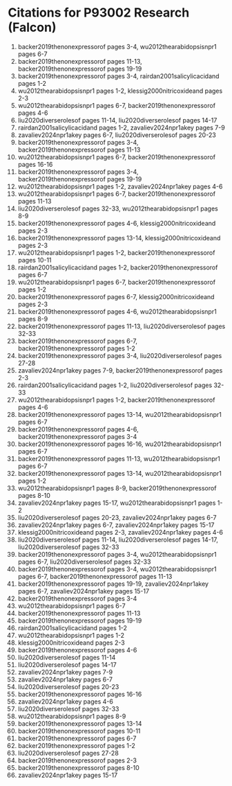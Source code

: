 # Citations for P93002 Research (Falcon)

1. backer2019thenonexpressorof pages 3-4, wu2012thearabidopsisnpr1 pages 6-7
2. backer2019thenonexpressorof pages 11-13, backer2019thenonexpressorof pages 19-19
3. backer2019thenonexpressorof pages 3-4, rairdan2001salicylicacidand pages 1-2
4. wu2012thearabidopsisnpr1 pages 1-2, klessig2000nitricoxideand pages 2-3
5. wu2012thearabidopsisnpr1 pages 6-7, backer2019thenonexpressorof pages 4-6
6. liu2020diverserolesof pages 11-14, liu2020diverserolesof pages 14-17
7. rairdan2001salicylicacidand pages 1-2, zavaliev2024npr1akey pages 7-9
8. zavaliev2024npr1akey pages 6-7, liu2020diverserolesof pages 20-23
9. backer2019thenonexpressorof pages 3-4, backer2019thenonexpressorof pages 11-13
10. wu2012thearabidopsisnpr1 pages 6-7, backer2019thenonexpressorof pages 16-16
11. backer2019thenonexpressorof pages 3-4, backer2019thenonexpressorof pages 19-19
12. wu2012thearabidopsisnpr1 pages 1-2, zavaliev2024npr1akey pages 4-6
13. wu2012thearabidopsisnpr1 pages 6-7, backer2019thenonexpressorof pages 11-13
14. liu2020diverserolesof pages 32-33, wu2012thearabidopsisnpr1 pages 8-9
15. backer2019thenonexpressorof pages 4-6, klessig2000nitricoxideand pages 2-3
16. backer2019thenonexpressorof pages 13-14, klessig2000nitricoxideand pages 2-3
17. wu2012thearabidopsisnpr1 pages 1-2, backer2019thenonexpressorof pages 10-11
18. rairdan2001salicylicacidand pages 1-2, backer2019thenonexpressorof pages 6-7
19. wu2012thearabidopsisnpr1 pages 6-7, backer2019thenonexpressorof pages 1-2
20. backer2019thenonexpressorof pages 6-7, klessig2000nitricoxideand pages 2-3
21. backer2019thenonexpressorof pages 4-6, wu2012thearabidopsisnpr1 pages 8-9
22. backer2019thenonexpressorof pages 11-13, liu2020diverserolesof pages 32-33
23. backer2019thenonexpressorof pages 6-7, backer2019thenonexpressorof pages 1-2
24. backer2019thenonexpressorof pages 3-4, liu2020diverserolesof pages 27-28
25. zavaliev2024npr1akey pages 7-9, backer2019thenonexpressorof pages 2-3
26. rairdan2001salicylicacidand pages 1-2, liu2020diverserolesof pages 32-33
27. wu2012thearabidopsisnpr1 pages 1-2, backer2019thenonexpressorof pages 4-6
28. backer2019thenonexpressorof pages 13-14, wu2012thearabidopsisnpr1 pages 6-7
29. backer2019thenonexpressorof pages 4-6, backer2019thenonexpressorof pages 3-4
30. backer2019thenonexpressorof pages 16-16, wu2012thearabidopsisnpr1 pages 6-7
31. backer2019thenonexpressorof pages 11-13, wu2012thearabidopsisnpr1 pages 6-7
32. backer2019thenonexpressorof pages 13-14, wu2012thearabidopsisnpr1 pages 1-2
33. wu2012thearabidopsisnpr1 pages 8-9, backer2019thenonexpressorof pages 8-10
34. zavaliev2024npr1akey pages 15-17, wu2012thearabidopsisnpr1 pages 1-2
35. liu2020diverserolesof pages 20-23, zavaliev2024npr1akey pages 6-7
36. zavaliev2024npr1akey pages 6-7, zavaliev2024npr1akey pages 15-17
37. klessig2000nitricoxideand pages 2-3, zavaliev2024npr1akey pages 4-6
38. liu2020diverserolesof pages 11-14, liu2020diverserolesof pages 14-17, liu2020diverserolesof pages 32-33
39. backer2019thenonexpressorof pages 3-4, wu2012thearabidopsisnpr1 pages 6-7, liu2020diverserolesof pages 32-33
40. backer2019thenonexpressorof pages 3-4, wu2012thearabidopsisnpr1 pages 6-7, backer2019thenonexpressorof pages 11-13
41. backer2019thenonexpressorof pages 19-19, zavaliev2024npr1akey pages 6-7, zavaliev2024npr1akey pages 15-17
42. backer2019thenonexpressorof pages 3-4
43. wu2012thearabidopsisnpr1 pages 6-7
44. backer2019thenonexpressorof pages 11-13
45. backer2019thenonexpressorof pages 19-19
46. rairdan2001salicylicacidand pages 1-2
47. wu2012thearabidopsisnpr1 pages 1-2
48. klessig2000nitricoxideand pages 2-3
49. backer2019thenonexpressorof pages 4-6
50. liu2020diverserolesof pages 11-14
51. liu2020diverserolesof pages 14-17
52. zavaliev2024npr1akey pages 7-9
53. zavaliev2024npr1akey pages 6-7
54. liu2020diverserolesof pages 20-23
55. backer2019thenonexpressorof pages 16-16
56. zavaliev2024npr1akey pages 4-6
57. liu2020diverserolesof pages 32-33
58. wu2012thearabidopsisnpr1 pages 8-9
59. backer2019thenonexpressorof pages 13-14
60. backer2019thenonexpressorof pages 10-11
61. backer2019thenonexpressorof pages 6-7
62. backer2019thenonexpressorof pages 1-2
63. liu2020diverserolesof pages 27-28
64. backer2019thenonexpressorof pages 2-3
65. backer2019thenonexpressorof pages 8-10
66. zavaliev2024npr1akey pages 15-17
